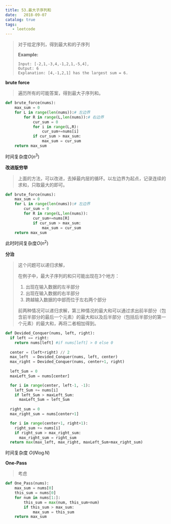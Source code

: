 ```yaml
---
title: 53.最大子序列和
date:   2018-09-07
catalog: true
tags: 
   - leetcode
---
```



>对于给定序列，得到最大和的子序列
>
>**Example:**
>
>```
>Input: [-2,1,-3,4,-1,2,1,-5,4],
>Output: 6
>Explanation: [4,-1,2,1] has the largest sum = 6.
>```

**brute force**

> 遍历所有的可能答案，得到最大子序列和。

```python
def brute_force(nums):
    max_sum = 0 
    for L in range(len(nums)):# 左边界
        for R in range(L,len(nums)):# 右边界
            cur_sum = 0
            for i in range(L,R):
                cur_sum+=nums[i]
            if cur_sum > max_sum:
                max_sum = cur_sum
    return max_sum
```

时间复杂度$O(n^3)$

**改进版穷举**

> 上面的方法，可以改进，去掉最内层的循环。以左边界为起点，记录连续的求和，只取最大的即可。

```python
def brute_force(nums):
    max_sum = 0 
    for L in range(len(nums)):# 左边界
        cur_sum = 0
        for R in range(L,len(nums)):
            cur_sum+=nums[R]
            if cur_sum > max_sum:
                max_sum = cur_sum
    return max_sum
```

此时时间复杂度$O(n^2)$

**分治**

> 这个问题可以递归求解，
>
> 在例子中，最大子序列的和只可能出现在3个地方：
>
> 1. 出现在输入数据的左半部分
> 2. 出现在输入数据的右半部分
> 3. 跨越输入数据的中部而位于左右两个部分
>
> 前两种情况可以递归求解，第三种情况的最大和可以通过求出前半部分（包含前半部分的最后一个元素）的最大和以及后半部分（包括后半部分的第一个元素）的最大和，再将二者相加得到。

```python
def Devided_Conquer(nums, left, right):
  if left == right:
    return nums[left] #if nums[left] > 0 else 0
  
  center = (left+right) // 2
  max_left  = Devided_Conquer(nums, left, center)
  max_right = Devided_Conquer(nums, center+1, right)
  
  left_Sum = 0
  maxLeft_Sum = nums[center]

  for i in range(center, left-1, -1):
    left_Sum += nums[i]
    if left_Sum > maxLeft_Sum:
      maxLeft_Sum = left_Sum
  
  right_sum = 0
  max_right_sum = nums[center+1] 

  for i in range(center+1, right+1):
    right_sum += nums[i]
    if right_sum > max_right_sum:
      max_right_sum = right_sum
  return max(max_left, max_right, maxLeft_Sum+max_right_sum)
```

时间复杂度 $O (N\log N)$

**One-Pass**

> 考虑

```python
def One_Pass(nums):
    max_sum = nums[0]
    this_sum = nums[0]
    for num in nums[1:]:
        this_sum = max(num, this_sum+num)
        if this_sum > max_sum:
            max_sum = this_sum
    return max_sum
```
